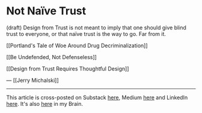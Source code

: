 # Not Naïve Trust
(draft) 
Design from Trust is not meant to imply that one should give blind trust to everyone, or that naïve trust is the way to go. Far from it. 

[[Portland's Tale of Woe Around Drug Decriminalization]]

[[Be Undefended, Not Defenseless]]

[[Design from Trust Requires Thoughtful Design]]

— [[Jerry Michalski]] 

--- 
This article is cross-posted on Substack [here](), Medium [here]() and LinkedIn [here](). It's also [here]() in my Brain.  
